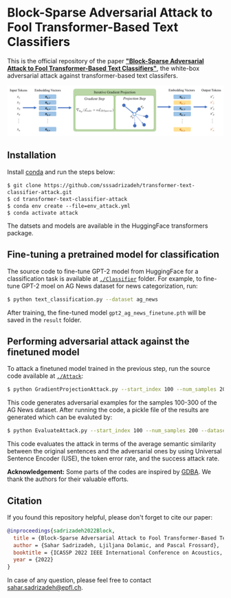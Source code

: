 # Block-Sparse Adversarial Attack to Fool Transformer-Based Text Classifiers

This is the official repository of the paper [**"Block-Sparse Adversarial Attack to Fool Transformer-Based Text Classifiers"**](https://arxiv.org/pdf/2203.05948.pdf), the white-box adversarial attack against transformer-based text classifers. 

![](blockdiagram.png)

## Installation
Install [conda](https://conda.io) and run the steps below:
```
$ git clone https://github.com/sssadrizadeh/transformer-text-classifier-attack.git
$ cd transformer-text-classifier-attack
$ conda env create --file=env_attack.yml
$ conda activate attack
```

The datsets and models are available in the HuggingFace transformers package.

## Fine-tuning a pretrained model for classification
The source code to fine-tune GPT-2 model from HuggingFace for a classification task is available at [`./Classifier`](Classifier) folder. For example, to fine-tune GPT-2 moel on AG News dataset for news categorization, run:
```sh
$ python text_classification.py --dataset ag_news
```
After training, the fine-tuned model `gpt2_ag_news_finetune.pth` will be saved in the `result` folder.

## Performing adversarial attack against the finetuned model
To attack a finetuned model trained in the previous step, run the source code available at [`./Attack`](Attack):
```sh
$ python GradientProjectionAttack.py --start_index 100 --num_samples 200 --dataset ag_news
```
This code generates adversarial examples for the samples 100-300 of the AG News dataset. After running the code, a pickle file of the results are generated which can be evaluted by:
```sh
$ python EvaluateAttack.py --start_index 100 --num_samples 200 --dataset ag_news
```
This code evaluates the attack in terms of the average semantic similarity between the original sentences  and the adversarial ones by using Universal Sentence Encoder (USE), the token error rate, and the success attack rate.

**Acknowledgement:** Some parts of the codes are inspired by [GDBA](https://github.com/facebookresearch/text-adversarial-attack). We thank the authors for their valuable efforts. 

## Citation
If you found this repository helpful, please don't forget to cite our paper:
```BibTeX
@inproceedings{sadrizadeh2022Block,
  title = {Block-Sparse Adversarial Attack to Fool Transformer-Based Text Classifiers},
  author = {Sahar Sadrizadeh, Ljiljana Dolamic, and Pascal Frossard},
  booktitle = {ICASSP 2022 IEEE International Conference on Acoustics, Speech and Signal Processing (ICASSP)},
  year = {2022}
}
```
In case of any question, please feel free to contact  [sahar.sadrizadeh@epfl.ch](mailto:sahar.sadrizadeh@epfl.ch).